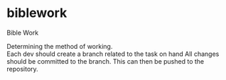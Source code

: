 # biblework
Bible Work

Determining the method of working.  
Each dev should create a branch related to the task on hand
All changes should be committed to the branch. 
This can then be pushed to the repository. 
